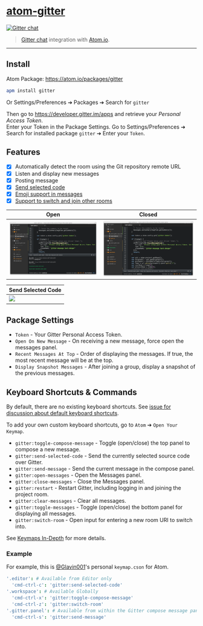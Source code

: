 [atom-gitter](https://github.com/Glavin001/atom-gitter)
===========

[![Gitter chat](https://badges.gitter.im/Glavin001/atom-gitter.png)](https://gitter.im/Glavin001/atom-gitter)

> [Gitter chat](https://gitter.im/) integration with [Atom.io](https://atom.io/).

-----

## Install

Atom Package: https://atom.io/packages/gitter

```bash
apm install gitter
```

Or Settings/Preferences ➔ Packages ➔ Search for `gitter`

Then go to https://developer.gitter.im/apps and retrieve your *Personal Access Token*.  
Enter your Token in the Package Settings.
Go to Settings/Preferences ➔ Search for installed package `gitter` ➔ Enter your `Token`.

## Features

- [x] Automatically detect the room using the Git repository remote URL
- [x] Listen and display new messages
- [x] Posting message
- [x] [Send selected code](https://github.com/Glavin001/atom-gitter/issues/14)
- [x] [Emoji support in messages](http://www.emoji-cheat-sheet.com/)
- [x] [Support to switch and join other rooms](https://github.com/Glavin001/atom-gitter/issues/10)

| Open | Closed |
| --- | ---- |
| ![](https://raw.githubusercontent.com/Glavin001/atom-gitter/master/screenshots/panel_open.png) | ![](https://raw.githubusercontent.com/Glavin001/atom-gitter/master/screenshots/panel_closed.png) |

| Send Selected Code |
| --- |
| ![](https://cloud.githubusercontent.com/assets/1885333/3281620/ea6c00b0-f4b9-11e3-85a3-41eadfefa8d8.gif) |


## Package Settings

- `Token` - Your Gitter Personal Access Token.
- `Open On New Message` - On receiving a new message,
    force open the messages panel.
- `Recent Messages At Top` - Order of displaying the messages.
    If true, the most recent message will be at the top.
- `Display Snapshot Messages` - After joining a group,
    display a snapshot of the previous messages.

## Keyboard Shortcuts & Commands

By default, there are no existing keyboard shortcuts.
See [issue for discussion about default keyboard shortcuts](https://github.com/Glavin001/atom-gitter/issues/18).

To add your own custom keyboard shortcuts, go to `Atom` ➔ `Open Your Keymap`.

- `gitter:toggle-compose-message` - Toggle (open/close) the top panel to compose a new message.
- `gitter:send-selected-code` - Send the currently selected source code over Gitter.
- `gitter:send-message` - Send the current message in the compose panel.
- `gitter:open-messages` - Open the Messages panel.
- `gitter:close-messages` - Close the Messages panel.
- `gitter:restart` - Restart Gitter, including logging in and joining the project room.
- `gitter:clear-messages` - Clear all messages.
- `gitter:toggle-messages` - Toggle (open/close) the bottom panel for displaying all messages.
- `gitter:switch-room` - Open input for entering a new room URI to switch into.

See [Keymaps In-Depth](https://atom.io/docs/latest/advanced/keymaps) for more details.

### Example

For example, this is [@Glavin001](https://github.com/Glavin001)'s personal `keymap.cson` for Atom.

```Coffeescript
'.editor': # Available from Editor only
  'cmd-ctrl-c': 'gitter:send-selected-code'
'.workspace': # Available Globally
  'cmd-ctrl-x': 'gitter:toggle-compose-message'
  'cmd-ctrl-z': 'gitter:switch-room'
'.gitter.panel': # Available from within the Gitter compose message panel
  'cmd-ctrl-s': 'gitter:send-message'
```
